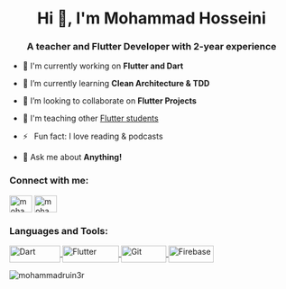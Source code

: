<h1 align="center">Hi 👋, I'm Mohammad Hosseini</h1>
<h3 align="center">A teacher and Flutter Developer with 2-year experience</h3>

- 🔭 I'm currently working on **Flutter and Dart**

- 🌱 I’m currently learning **Clean Architecture & TDD**

- 👯 I’m looking to collaborate on **Flutter Projects**

- 🤝 I'm teaching other [Flutter students](https://toplearn.com/masters/mohammadinfo)

- ⚡  Fun fact: I love reading & podcasts

- 💬 Ask me about **Anything!**

<h3 align="left">Connect with me:</h3>
<p align="left">
<a href="https://linkedin.com/in/mohammadruin3r" target="blank"><img align="center" src="https://raw.githubusercontent.com/rahuldkjain/github-profile-readme-generator/master/src/images/icons/Social/linked-in-alt.svg" alt="mohammadruin3r" height="30" width="40" /></a>
<a href="https://instagram.com/mohammad.ruiner" target="blank"><img align="center" src="https://raw.githubusercontent.com/rahuldkjain/github-profile-readme-generator/master/src/images/icons/Social/instagram.svg" alt="mohammad.ruiner" height="30" width="40" /></a>
</p>



<h3 align="left">Languages and Tools:</h3>
 <a href="#" target="_blank">
  <img align="center" src="https://img.shields.io/badge/Dart-white?style=for-the-badge&logo=dart&logoColor=black" alt="Dart" height="30" width="90" />
 </a>
 <a href="#" target="_blank">
  <img align="center" src="https://img.shields.io/badge/Flutter-white?style=for-the-badge&logo=flutter&logoColor=black" alt="Flutter" height="30" width="100" />
 </a>
  <a href="#" target="_blank">
  <img align="center" src="https://img.shields.io/badge/git-white?style=for-the-badge&logo=git&logoColor=black" alt="Git" height="30" width="80" />
 </a>
   <a href="#" target="_blank">
  <img align="center" src="https://img.shields.io/badge/firebase-white?style=for-the-badge&logo=firebase&logoColor=black" alt="Firebase" height="30" width="80" />
 </a>
 

<p><img align="center" src="https://github-readme-stats.vercel.app/api/top-langs?username=mohammadruin3r&show_icons=true&locale=en&layout=compact" alt="mohammadruin3r" /></p>

